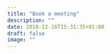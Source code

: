 ```yaml
---
title: "Book a meeting"
description: ""
date: 2018-12-16T15:31:35+01:00
draft: false
image: ""
---
```

